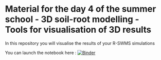 
# Material for the day 4 of the summer school - 3D soil-root modelling - Tools for visualisation of 3D results

In this repository you will visualise the results of your R-SWMS simulations

You can launch the notebook here : [![Binder](https://mybinder.org/badge_logo.svg)](https://mybinder.org/v2/gh/water-fluxes/day-4-3D-soil-root-modeling/HEAD)
